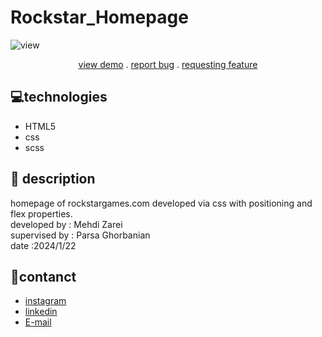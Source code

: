 # Rockstar_Homepage
![view](https://github.com/Mehdi-Zaree/Rockstar_Homepage/assets/155577064/d771dc43-9092-4632-98be-f68f6478a1d0)
<p align="center">
<a href="https://mehdi-zaree.github.io/Rockstar_Homepage/"> view demo</a> .
<a href="https://github.com/Mehdi-Zaree/Rockstar_Homepage/issues">report bug</a> .
<a href="https://github.com/Mehdi-Zaree/Rockstar_Homepage/issues">requesting feature</a></p>


</p>

## :computer:technologies 
- HTML5
- css
- scss
## :page_facing_up: description
homepage of rockstargames.com
developed via css with positioning and flex properties.</br>
developed by : Mehdi Zarei</br>
supervised by : Parsa Ghorbanian</br>
date :2024/1/22
## :iphone:contanct
- [instagram](https://instagram.com/mehdi_zarei-web)
- [linkedin](https://linkedin.com/in/mahdi-zri)
- [E-mail](mahdizarei22019@gmail.com)

 
